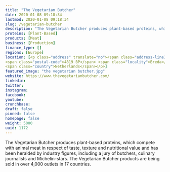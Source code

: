```yaml
---
title: "The Vegetarian Butcher"
date: 2020-01-08 09:18:34
lastmod: 2020-01-08 09:18:34
slug: /vegetarian-butcher
description: "The Vegetarian Butcher produces plant-based proteins, which compete with animal meat in respect of taste, texture and nutritional value and has been heralded by industry figures, including a jury of butchers, culinary journalists and Michelin-stars. The Vegetarian Butcher products are being sold in over 4,000 outlets in 17 countries."
proteins: [Plant-Based]
products: [Meat]
business: [Production]
finance_type: []
regions: [Europe]
location: [<p class="address" translate="no"><span class="address-line1">Graaf Engelbertlaan</span><br>
<span class="postal-code">4819 BP</span> <span class="locality">Breda</span><br>
<span class="country">Netherlands</span></p>]
featured_image: "the vegetarian butcher.jpg"
website: https://www.thevegetarianbutcher.com/
linkedin: 
twitter: 
instagram: 
facebook: 
youtube: 
crunchbase: 
draft: false
pinned: false
homepage: false
weight: 5000
uuid: 1172
---
```

The Vegetarian Butcher produces plant-based proteins, which compete with animal meat in respect of taste, texture and nutritional value and has been heralded by industry figures, including a jury of butchers, culinary journalists and Michelin-stars. The Vegetarian Butcher products are being sold in over 4,000 outlets in 17 countries.
